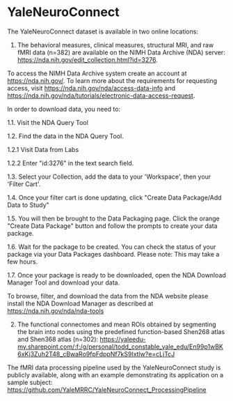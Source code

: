 # YaleNeuroConnect

The YaleNeuroConnect dataset is available in two online locations: 

1) The behavioral measures, clinical measures, structural MRI, and raw fMRI data (n=382) are available on the NIMH Data Archive (NDA) server: https://nda.nih.gov/edit_collection.html?id=3276.

To access the NIMH Data Archive system create an account at https://nda.nih.gov/. To learn more about the requirements for requesting access, visit https://nda.nih.gov/nda/access-data-info and https://nda.nih.gov/nda/tutorials/electronic-data-access-request. 

In order to download data, you need to:

1.1. Visit the NDA Query Tool

1.2. Find the data in the NDA Query Tool.

   1.2.1 Visit Data from Labs
   
   1.2.2 Enter "id:3276" in the text search field.
   
1.3. Select your Collection, add the data to your 'Workspace', then your 'Filter Cart'.

1.4. Once your filter cart is done updating, click "Create Data Package/Add Data to Study"

1.5. You will then be brought to the Data Packaging page. Click the orange "Create Data Package" button and follow the prompts to create your data package.

1.6. Wait for the package to be created. You can check the status of your package via your Data Packages dashboard.
   Please note: This may take a few hours. 
   
1.7. Once your package is ready to be downloaded, open the NDA Download Manager Tool and download your data.

   To browse, filter, and download the data from the NDA website please install the NDA Download Manager as described at https://nda.nih.gov/nda/nda-tools

2) The functional connectomes and mean ROIs obtained by segmenting the brain into nodes using the predefined function-based Shen268 atlas and Shen368 atlas (n=302): https://yaleedu-my.sharepoint.com/:f:/g/personal/todd_constable_yale_edu/En99p1wBK6xKj3Zuh2T48_cBwaRo9fpFdppNf7kS9Ixtlw?e=cLjTcJ

The fMRI data processing pipeline used by the YaleNeuroConnect study is publicly available, along with an example demonstrating its application on a sample subject: https://github.com/YaleMRRC/YaleNeuroConnect_ProcessingPipeline 







